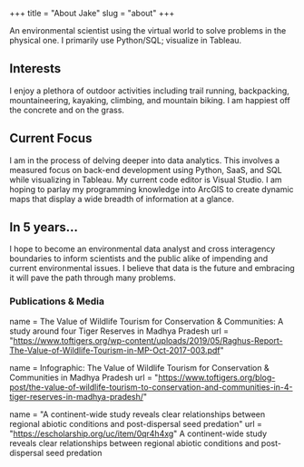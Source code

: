 +++
title = "About Jake"
slug = "about"
+++

An environmental scientist using the virtual world to solve problems in the physical one. I primarily use Python/SQL; visualize in Tableau.

## Interests 

I enjoy a plethora of outdoor activities including trail running, backpacking, mountaineering, kayaking, climbing, and mountain biking. I am happiest off the concrete and on the grass.

## Current Focus

I am in the process of delving deeper into data analytics. This involves a measured focus on back-end development using Python, SaaS, and SQL while visualizing in Tableau. My current code editor is Visual Studio. I am hoping to parlay my programming knowledge into ArcGIS to create dynamic maps that display a wide breadth of information at a glance.

## In 5 years...

I hope to become an environmental data analyst and cross interagency boundaries to inform scientists and the public alike of impending and current environmental issues. I believe that data is the future and embracing it will pave the path through many problems.

### Publications & Media

name = The Value of Wildlife Tourism for Conservation & Communities: A study around four Tiger Reserves in Madhya Pradesh
url = "https://www.toftigers.org/wp-content/uploads/2019/05/Raghus-Report-The-Value-of-Wildlife-Tourism-in-MP-Oct-2017-003.pdf"

name = Infographic: The Value of Wildlife Tourism for Conservation & Communities in Madhya Pradesh
url = "https://www.toftigers.org/blog-post/the-value-of-wildlife-tourism-to-conservation-and-communities-in-4-tiger-reserves-in-madhya-pradesh/"
							
name = "A continent-wide study reveals clear relationships between regional abiotic conditions and post-dispersal seed predation"
url = "https://escholarship.org/uc/item/0qr4h4xg" A continent-wide study reveals clear relationships between regional abiotic conditions and post-dispersal seed predation